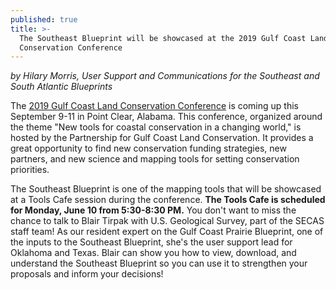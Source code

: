 ```yaml
---
published: true
title: >-
  The Southeast Blueprint will be showcased at the 2019 Gulf Coast Land
  Conservation Conference
---
```

_by Hilary Morris, User Support and Communications for the Southeast and South Atlantic Blueprints_

The [2019 Gulf Coast Land Conservation Conference](http://gulfpartnership.org/2019-annual-gulf-coast-land-conservation-conference/) is coming up this September 9-11 in Point Clear, Alabama. This conference, organized around the theme "New tools for coastal conservation in a changing world," is hosted by the Partnership for Gulf Coast Land Conservation. It provides a great opportunity to find new conservation funding strategies, new partners, and new science and mapping tools for setting conservation priorities.

The Southeast Blueprint is one of the mapping tools that will be showcased at a Tools Cafe session during the conference. **The Tools Cafe is scheduled for Monday, June 10 from 5:30-8:30 PM.** You don't want to miss the chance to talk to Blair Tirpak with U.S. Geological Survey, part of the SECAS staff team! As our resident expert on the Gulf Coast Prairie Blueprint, one of the inputs to the Southeast Blueprint, she's the user support lead for Oklahoma and Texas. Blair can show you how to view, download, and understand the Southeast Blueprint so you can use it to strengthen your proposals and inform your decisions!
